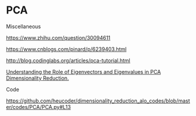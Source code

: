 # PCA



Miscellaneous

https://www.zhihu.com/question/30094611

https://www.cnblogs.com/pinard/p/6239403.html

http://blog.codinglabs.org/articles/pca-tutorial.html

[Understanding the Role of Eigenvectors and Eigenvalues in PCA Dimensionality Reduction.](https://medium.com/@dareyadewumi650/understanding-the-role-of-eigenvectors-and-eigenvalues-in-pca-dimensionality-reduction-10186dad0c5c)





Code

https://github.com/heucoder/dimensionality_reduction_alo_codes/blob/master/codes/PCA/PCA.py#L13







